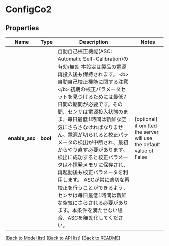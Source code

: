 # ConfigCo2


## Properties
Name | Type | Description | Notes
------------ | ------------- | ------------- | -------------
**enable_asc** | **bool** | 自動自己校正機能(ASC: Automatic Self-Calibration)の有効/無効   本設定は製品の電源再投入後も保持されます。    &lt;b&gt;自動自己校正機能に関する注意&lt;/b&gt;   初期の校正パラメータセットを見つけるためには最低7日間の期間が必要です。その間、センサは電源投入状態のまま、毎日最低1時間は新鮮な空気にさらさなければなりません。電源が切られると校正パラメータの検出が中断され、最初からやり直す必要があります。検出に成功すると校正パラメータは不揮発メモリに保存され、再起動後も校正パラメータを利用します。   ASCが常に適切な再校正を行うことができるよう、センサは毎日最低1時間は新鮮な空気にさらされる必要があります。本条件を満たせない場合、ASCを無効化してください。  | [optional]  if omitted the server will use the default value of False

[[Back to Model list]](../README.md#documentation-for-models) [[Back to API list]](../README.md#documentation-for-api-endpoints) [[Back to README]](../README.md)


